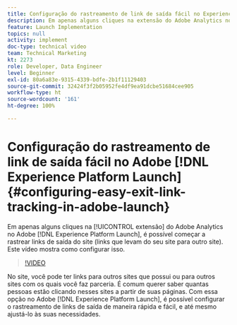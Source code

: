 ```yaml
---
title: Configuração do rastreamento de link de saída fácil no Experience Platform Launch
description: Em apenas alguns cliques na extensão do Adobe Analytics no Experience Platform Launch, é possível começar a rastrear links de saída do site (links que levam do seu site para outro site). Este vídeo mostra como configurar isso.
feature: Launch Implementation
topics: null
activity: implement
doc-type: technical video
team: Technical Marketing
kt: 2273
role: Developer, Data Engineer
level: Beginner
exl-id: 80a6a83e-9315-4339-bdfe-2b1f11129403
source-git-commit: 32424f3f2b05952fe4df9ea91dcbe51684cee905
workflow-type: ht
source-wordcount: '161'
ht-degree: 100%

---
```


# Configuração do rastreamento de link de saída fácil no Adobe [!DNL Experience Platform Launch] {#configuring-easy-exit-link-tracking-in-adobe-launch}

Em apenas alguns cliques na [!UICONTROL extensão] do Adobe Analytics no Adobe [!DNL Experience Platform Launch], é possível começar a rastrear links de saída do site (links que levam do seu site para outro site). Este vídeo mostra como configurar isso.

>[!VIDEO](https://video.tv.adobe.com/v/25763/?quality=12)

No site, você pode ter links para outros sites que possui ou para outros sites com os quais você faz parceria. É comum querer saber quantas pessoas estão clicando nesses sites a partir de suas páginas. Com essa opção no Adobe [!DNL Experience Platform Launch], é possível configurar o rastreamento de links de saída de maneira rápida e fácil, e até mesmo ajustá-lo às suas necessidades.
